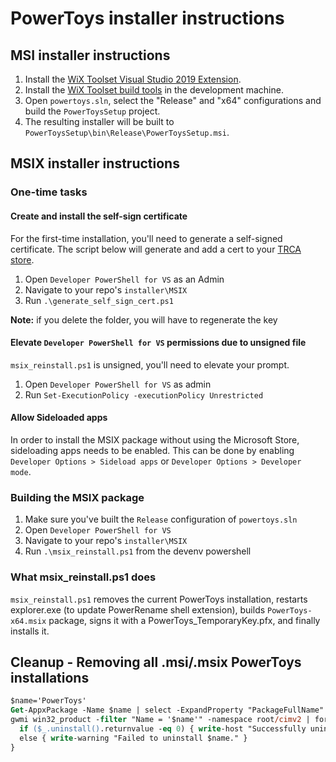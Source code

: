 # PowerToys installer instructions

## MSI installer instructions

1. Install the [WiX Toolset Visual Studio 2019 Extension](https://marketplace.visualstudio.com/items?itemName=RobMensching.WiXToolset).
2. Install the [WiX Toolset build tools](https://wixtoolset.org/releases/) in the development machine.
3. Open `powertoys.sln`, select the "Release" and "x64" configurations and build the `PowerToysSetup` project.
4. The resulting installer will be built to `PowerToysSetup\bin\Release\PowerToysSetup.msi`.

## MSIX installer instructions

### One-time tasks

#### Create and install the self-sign certificate
For the first-time installation, you'll need to generate a self-signed certificate.  The script below will generate and add a cert to your [TRCA store](https://docs.microsoft.com/en-us/windows-hardware/drivers/install/trusted-root-certification-authorities-certificate-store). 
1. Open `Developer PowerShell for VS` as an Admin
2. Navigate to your repo's `installer\MSIX`
3. Run `.\generate_self_sign_cert.ps1`

**Note:** if you delete the folder, you will have to regenerate the key

#### Elevate `Developer PowerShell for VS` permissions due to unsigned file
`msix_reinstall.ps1` is unsigned, you'll need to elevate your prompt.
1. Open `Developer PowerShell for VS` as admin
2. Run `Set-ExecutionPolicy -executionPolicy Unrestricted`

#### Allow Sideloaded apps
In order to install the MSIX package without using the Microsoft Store, sideloading apps needs to be enabled. This can be done by enabling `Developer Options > Sideload apps` or `Developer Options > Developer mode`. 

### Building the MSIX package
1. Make sure you've built the `Release` configuration of `powertoys.sln`
2. Open `Developer PowerShell for VS`
3. Navigate to your repo's `installer\MSIX`
4. Run `.\msix_reinstall.ps1` from the devenv powershell

### What msix_reinstall.ps1 does
`msix_reinstall.ps1` removes the current PowerToys installation, restarts explorer.exe (to update PowerRename shell extension), builds `PowerToys-x64.msix` package, signs it with a PowerToys_TemporaryKey.pfx, and finally installs it.

## Cleanup - Removing all .msi/.msix PowerToys installations
```ps
$name='PowerToys'
Get-AppxPackage -Name $name | select -ExpandProperty "PackageFullName" | Remove-AppxPackage
gwmi win32_product -filter "Name = '$name'" -namespace root/cimv2 | foreach {
  if ($_.uninstall().returnvalue -eq 0) { write-host "Successfully uninstalled $name " }
  else { write-warning "Failed to uninstall $name." }
}
```

